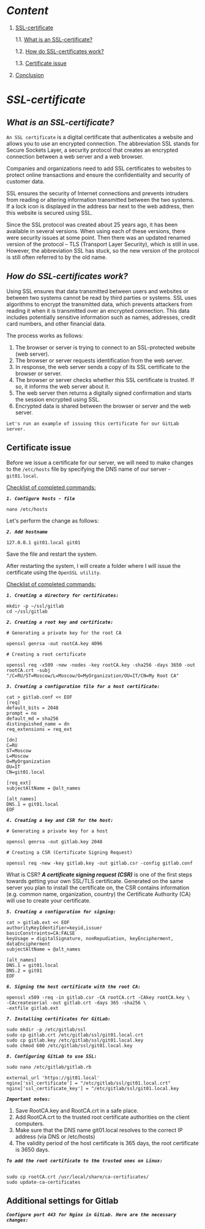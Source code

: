 # ___Content___

1. [SSL-certificate](#основная-часть)

   1.1. [What is an SSL-certificate?](#подраздел-1)

   1.2. [How do SSL-certificates work?](https://github.com/NikitaPrimakov/Certificate?tab=readme-ov-file#how-do-ssl-certificates-work "How do SSL-certificates work?")

   1.3. [Certificate issue](https://github.com/NikitaPrimakov/Certificate?tab=readme-ov-file#certificate-issue "Certificate issue")

3. [Conclusion](#Conclusion)

# ___SSL-certificate___

## ___What is an SSL-certificate?___

```An SSL certificate``` is a digital certificate that authenticates a website and allows you to use an encrypted connection. The abbreviation SSL stands for Secure Sockets Layer, a security protocol that creates an encrypted connection between a web server and a web browser.

Companies and organizations need to add SSL certificates to websites to protect online transactions and ensure the confidentiality and security of customer data.

SSL ensures the security of Internet connections and prevents intruders from reading or altering information transmitted between the two systems. If a lock icon is displayed in the address bar next to the web address, then this website is secured using SSL.

Since the SSL protocol was created about 25 years ago, it has been available in several versions. When using each of these versions, there were security issues at some point. Then there was an updated renamed version of the protocol – TLS (Transport Layer Security), which is still in use. However, the abbreviation SSL has stuck, so the new version of the protocol is still often referred to by the old name.

## ___How do SSL-certificates work?___

Using SSL ensures that data transmitted between users and websites or between two systems cannot be read by third parties or systems. SSL uses algorithms to encrypt the transmitted data, which prevents attackers from reading it when it is transmitted over an encrypted connection. This data includes potentially sensitive information such as names, addresses, credit card numbers, and other financial data.

The process works as follows:

1. The browser or server is trying to connect to an SSL-protected website (web server).
2. The browser or server requests identification from the web server.
3. In response, the web server sends a copy of its SSL certificate to the browser or server.
4. The browser or server checks whether this SSL certificate is trusted. If so, it informs the web server about it.
5. The web server then returns a digitally signed confirmation and starts the session encrypted using SSL.
6. Encrypted data is shared between the browser or server and the web server.

```Let's run an example of issuing this certificate for our GitLab server.```


## Certificate issue

Before we issue a certificate for our server, we will need to make changes to the ```/etc/hosts``` file by specifying the DNS name of our server - ```git01.local```.

<u>Checklist of completed commands:</u>

___```1. Configure hosts - file```___  
```
nano /etc/hosts
```

Let's perform the change as follows:

___```2. Add hostname```___
```
127.0.0.1 git01.local git01
```

Save the file and restart the system.

After restarting the system, I will create a folder where I will issue the certificate using the ```OpenSSL utility```.

<u>Checklist of completed commands:</u>

___```1. Creating a directory for certificates:```___

```
mkdir -p ~/ssl/gitlab
cd ~/ssl/gitlab
```

___```2. Creating a root key and certificate:```___

```
# Generating a private key for the root CA

openssl genrsa -out rootCA.key 4096

# Creating a root certificate

openssl req -x509 -new -nodes -key rootCA.key -sha256 -days 3650 -out rootCA.crt -subj "/C=RU/ST=Moscow/L=Moscow/O=MyOrganization/OU=IT/CN=My Root CA" 
```

___```3. Creating a configuration file for a host certificate:```___
 
```
cat > gitlab.conf << EOF
[req]
default_bits = 2048
prompt = no
default_md = sha256
distinguished_name = dn
req_extensions = req_ext

[dn]
C=RU
ST=Moscow
L=Moscow
O=MyOrganization
OU=IT
CN=git01.local

[req_ext]
subjectAltName = @alt_names

[alt_names]
DNS.1 = git01.local
EOF
```

___```4. Creating a key and CSR for the host:```___

```
# Generating a private key for a host
    
openssl genrsa -out gitlab.key 2048

# Creating a CSR (Certificate Signing Request)
    
openssl req -new -key gitlab.key -out gitlab.csr -config gitlab.conf
```

What is CSR? ___A certificate signing request (CSR)___ is one of the first steps towards getting your own SSL/TLS certificate. Generated on the same server you plan to install the certificate on, the CSR contains information (e.g. common name, organization, country) the Certificate Authority (CA) will use to create your certificate.

___```5. Creating a configuration for signing:```___

```
cat > gitlab.ext << EOF
authorityKeyIdentifier=keyid,issuer
basicConstraints=CA:FALSE
keyUsage = digitalSignature, nonRepudiation, keyEncipherment, dataEncipherment
subjectAltName = @alt_names

[alt_names]
DNS.1 = git01.local
DNS.2 = git01
EOF
```

___```6. Signing the host certificate with the root CA:```___

```
openssl x509 -req -in gitlab.csr -CA rootCA.crt -CAkey rootCA.key \
-CAcreateserial -out gitlab.crt -days 365 -sha256 \
-extfile gitlab.ext
```

___```7. Installing certificates for GitLab:```___

```
sudo mkdir -p /etc/gitlab/ssl
sudo cp gitlab.crt /etc/gitlab/ssl/git01.local.crt
sudo cp gitlab.key /etc/gitlab/ssl/git01.local.key
sudo chmod 600 /etc/gitlab/ssl/git01.local.key
```

___```8. Configuring GitLab to use SSL:```___

```
sudo nano /etc/gitlab/gitlab.rb

external_url 'https://git01.local'
nginx['ssl_certificate'] = "/etc/gitlab/ssl/git01.local.crt"
nginx['ssl_certificate_key'] = "/etc/gitlab/ssl/git01.local.key
```

___```Important notes:```___

1. Save RootCA.key and RootCA.crt in a safe place. 
2. Add RootCA.crt to the trusted root certificate authorities on the client computers.
3. Make sure that the DNS name git01.local resolves to the correct IP address (via DNS or /etc/hosts)
4. The validity period of the host certificate is 365 days, the root certificate is 3650 days.

___```To add the root certificate to the trusted ones on Linux:```___

```

sudo cp rootCA.crt /usr/local/share/ca-certificates/
sudo update-ca-certificates

```


## Additional settings for Gitlab

___```Configure port 443 for Nginx in GitLab. Here are the necessary changes:```___

